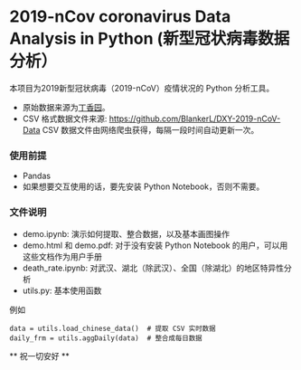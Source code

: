 # 2019-nCov coronavirus Data Analysis in Python (新型冠状病毒数据分析）
本项目为2019新型冠状病毒（2019-nCoV）疫情状况的 Python 分析工具。
* 原始数据来源为[丁香园](https://3g.dxy.cn/newh5/view/pneumonia)。 
* CSV 格式数据文件来源: https://github.com/BlankerL/DXY-2019-nCoV-Data CSV 数据文件由网络爬虫获得，每隔一段时间自动更新一次。

### 使用前提

* Pandas
* 如果想要交互使用的话，要先安装 Python Notebook，否则不需要。


### 文件说明
* demo.ipynb: 演示如何提取、整合数据，以及基本画图操作
* demo.html 和 demo.pdf: 对于没有安装 Python Notebook 的用户，可以用这些文档作为用户手册
* death_rate.ipynb: 对武汉、湖北（除武汉）、全国（除湖北）的地区特异性分析
* utils.py: 基本使用函数

例如

```
data = utils.load_chinese_data()  # 提取 CSV 实时数据
daily_frm = utils.aggDaily(data)  # 整合成每日数据
```

** 祝一切安好 **
